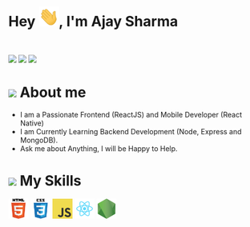 # Hey <img src="https://github.com/ajaysharma12799/ajaysharma12799/blob/master/wave.gif" width="40px">, I'm Ajay Sharma

<br/>

<!-- Some Programming Platform and Social Account Link -->

[<img height="30" src="https://img.shields.io/badge/leetcode-orange.svg?&style=for-the-badge&logo=leetcode&logoColor=white" />][leetcode]
[<img height="30" src="https://img.shields.io/badge/linkedin-blue.svg?&style=for-the-badge&logo=linkedin&logoColor=white" />][linkedin]
[<img height="30" src="https://img.shields.io/badge/github-black.svg?&style=for-the-badge&logo=github&logoColor=white" />][github]

# <img src="https://media.giphy.com/media/VgCDAzcKvsR6OM0uWg/giphy.gif" width="50" draggable="false" > About me

- I am a Passionate Frontend (ReactJS) and Mobile Developer (React Native)
- I am Currently Learning Backend Development (Node, Express and MongoDB).
- Ask me about Anything, I will be Happy to Help.

# <img src="https://media.giphy.com/media/WUlplcMpOCEmTGBtBW/giphy.gif" width="50"> My Skills

<code><img height="40" src="https://raw.githubusercontent.com/github/explore/80688e429a7d4ef2fca1e82350fe8e3517d3494d/topics/html/html.png"></code>
<code><img height="40" src="https://raw.githubusercontent.com/github/explore/80688e429a7d4ef2fca1e82350fe8e3517d3494d/topics/css/css.png"></code>
<code><img height="40" src="https://raw.githubusercontent.com/github/explore/80688e429a7d4ef2fca1e82350fe8e3517d3494d/topics/javascript/javascript.png"></code>
<code><img height="40" src="https://raw.githubusercontent.com/github/explore/80688e429a7d4ef2fca1e82350fe8e3517d3494d/topics/react/react.png"></code>
<code><img height="40" src="https://raw.githubusercontent.com/github/explore/80688e429a7d4ef2fca1e82350fe8e3517d3494d/topics/nodejs/nodejs.png"></code>

<br/>
<!-- 
<div align="center">

![Ajay github stats](https://github-readme-stats.vercel.app/api?username=ajaysharma12799&show_icons=true&theme=radical)

</div> -->

[linkedin]: https://www.linkedin.com/in/ajaysharma12799/
[github]: https://www.github.com/ajaysharma12799/
[instagram]: https://www.instagram.com/ajaysharma12799/
[leetcode]: https://leetcode.com/ajaysharma12799/
